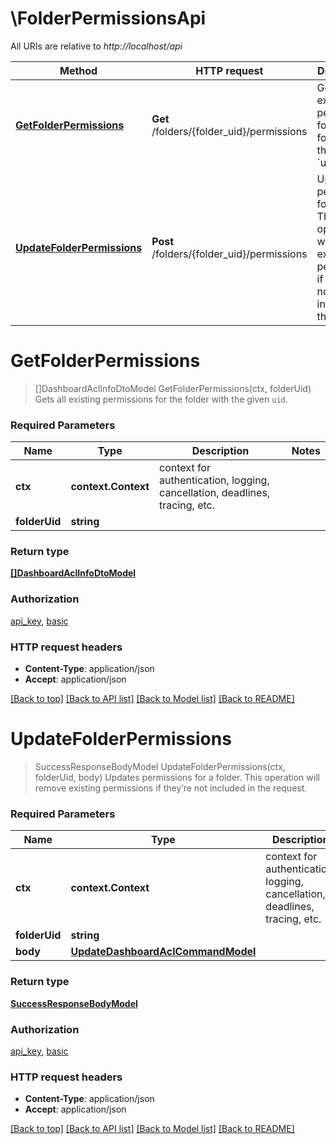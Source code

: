 # \FolderPermissionsApi

All URIs are relative to *http://localhost/api*

Method | HTTP request | Description
------------- | ------------- | -------------
[**GetFolderPermissions**](FolderPermissionsApi.md#GetFolderPermissions) | **Get** /folders/{folder_uid}/permissions | Gets all existing permissions for the folder with the given &#x60;uid&#x60;.
[**UpdateFolderPermissions**](FolderPermissionsApi.md#UpdateFolderPermissions) | **Post** /folders/{folder_uid}/permissions | Updates permissions for a folder. This operation will remove existing permissions if they’re not included in the request.


# **GetFolderPermissions**
> []DashboardAclInfoDtoModel GetFolderPermissions(ctx, folderUid)
Gets all existing permissions for the folder with the given `uid`.

### Required Parameters

Name | Type | Description  | Notes
------------- | ------------- | ------------- | -------------
 **ctx** | **context.Context** | context for authentication, logging, cancellation, deadlines, tracing, etc.
  **folderUid** | **string**|  | 

### Return type

[**[]DashboardAclInfoDtoModel**](DashboardAclInfoDTO.md)

### Authorization

[api_key](../README.md#api_key), [basic](../README.md#basic)

### HTTP request headers

 - **Content-Type**: application/json
 - **Accept**: application/json

[[Back to top]](#) [[Back to API list]](../README.md#documentation-for-api-endpoints) [[Back to Model list]](../README.md#documentation-for-models) [[Back to README]](../README.md)

# **UpdateFolderPermissions**
> SuccessResponseBodyModel UpdateFolderPermissions(ctx, folderUid, body)
Updates permissions for a folder. This operation will remove existing permissions if they’re not included in the request.

### Required Parameters

Name | Type | Description  | Notes
------------- | ------------- | ------------- | -------------
 **ctx** | **context.Context** | context for authentication, logging, cancellation, deadlines, tracing, etc.
  **folderUid** | **string**|  | 
  **body** | [**UpdateDashboardAclCommandModel**](UpdateDashboardAclCommandModel.md)|  | 

### Return type

[**SuccessResponseBodyModel**](SuccessResponseBody.md)

### Authorization

[api_key](../README.md#api_key), [basic](../README.md#basic)

### HTTP request headers

 - **Content-Type**: application/json
 - **Accept**: application/json

[[Back to top]](#) [[Back to API list]](../README.md#documentation-for-api-endpoints) [[Back to Model list]](../README.md#documentation-for-models) [[Back to README]](../README.md)

